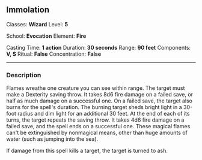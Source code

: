 ## Immolation

Classes: **Wizard**
Level: **5**

School: **Evocation**
Element: **Fire**

Casting Time: **1 action**
Duration: **30 seconds**
Range: **90 feet**
Components: **V, S**
Ritual: **False**
Concentration: **False**

------

### Description

Flames wreathe one creature you can see within range. The target must make a Dexterity saving throw. It takes 8d6 fire damage on a failed save, or half as much damage on a successful one. On a failed save, the target also burns for the spell's duration. The burning target sheds bright light in a 30-foot radius and dim light for an additional 30 feet. At the end of each of its turns, the target repeats the saving throw. It takes 4d6 fire damage on a failed save, and the spell ends on a successful one. These magical flames can't be extinguished by nonmagical means, other than huge amounts of water (such as jumping into the sea).

If damage from this spell kills a target, the target is turned to ash.

